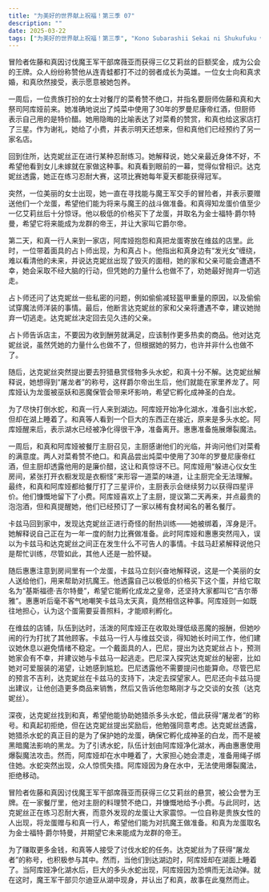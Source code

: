 ```yaml
---
title: "为美好的世界献上祝福！第三季 07"
description: ""
date: 2025-03-22
tags: ["为美好的世界献上祝福！第三季", "Kono Subarashii Sekai ni Shukufuku wo! S3", "202404"]
---
```


冒险者佐藤和真因讨伐魔王军干部席薇亚而获得三亿艾莉丝的巨额奖金，成为公会的王牌。众人纷纷称赞他从连青蛙都打不过的弱者成长为英雄。一位女士向和真求婚，和真欣然接受，表示愿意被她包养。

一周后，一位贵族打扮的女士对餐厅的菜肴赞不绝口，并指名要厨师佐藤和真和大祭司阿库娅前来。她准确地说出了炖菜中使用了30年的罗曼尼康帝红酒，但厨师表示自己用的是特价醋。她用隐晦的比喻表达了对菜肴的赞赏，和真也给这家店打了三星。作为谢礼，她给了小费，并表示明天还想来，但和真他们已经预约了另一家名店。

回到住所，达克妮丝正在进行某种忍耐练习。她解释说，她父亲最近身体不好，不希望他看到女儿未嫁就在家做这种事。和真看到眼前的一幕，觉得似曾相识。达克妮丝透露，她正在练习忍耐大赛，这项比赛她每年夏天都能获得冠军。

突然，一位美丽的女士出现，她一直在寻找能与魔王军交手的冒险者，并表示要赠送他们一个龙蛋，希望他们能为将来与魔王的战斗做准备。和真得知龙蛋价值至少一亿艾莉丝后十分惊讶。他以极低的价格买下了龙蛋，并取名为金士福特·爵尔特曼，希望它将来能成为龙群的帝王，并让大家叫它爵尔帝。

第二天，和真一行人来到一家店，阿库娅抱怨和真把龙蛋寄放在维兹的店里。此时，一位带着面具的占卜师出现，为和真占卜。他指出和真身边有“发光女”缠绕，难以看清他的未来，并说达克妮丝出现了毁灭的面相，她的家和父亲可能会遭遇不幸，她会采取不经大脑的行动，但凭她的力量什么也做不了，劝她最好抛弃一切逃走。

占卜师还问了达克妮丝一些私密的问题，例如偷偷减轻盔甲重量的原因，以及偷偷试穿魔法师洋装的事情。最后，他断言达克妮丝的家和父亲将遭遇不幸，建议她抛弃一切逃走。达克妮丝决定回去见久违的父亲。

占卜师告诉店主，不要因为收到酬劳就满足，应该制作更多热卖的商品。他对达克妮丝说，虽然凭她的力量什么也做不了，但根据她的努力，也许并非什么也做不了。

随后，达克妮丝突然提出要去狩猎悬赏怪物多头水蛇，和真十分不解。达克妮丝解释说，她想得到“屠龙者”的称号，这样爵尔帝出生后，他们就能在家里养龙了。阿库娅认为龙蛋被巫妖和恶魔保管会带来坏影响，希望它孵化成神圣的白龙。

为了尽快打倒水蛇，和真一行人来到湖边。阿库娅开始净化湖水，准备引出水蛇，但却在湖上睡着了。和真等人看到一个巨大的东西正在接近，原来是多头水蛇。阿库娅醒来后，表示湖水已经被净化得很干净，准备离开。惠惠准备施展爆裂魔法。

一周后，和真和阿库娅被餐厅主厨召见，主厨感谢他们的光临，并询问他们对菜肴的满意度。两人对菜肴赞不绝口。和真品尝出炖菜中使用了30年的罗曼尼康帝红酒，但主厨却透露他用的是廉价醋，这让和真惊讶不已。阿库娅用“躲进心仪女生房间，紧张打开衣橱发现是衣橱怪”来形容一道菜的味道，让主厨完全无法理解。最终，和真和阿库娅都给餐厅打了三星评价，主厨表示会继续努力以获得四星评价。他们慷慨地留下了小费。阿库娅喜欢上了主厨，提议第二天再来，并点最贵的泡泡酒，但和真提醒她，他们已经预订了一家以稀有食材闻名的著名餐厅。

卡兹马回到家中，发现达克妮丝正进行奇怪的耐热训练——她被绑着，浑身是汗。她解释说自己正在为一年一度的耐力比赛做准备。此时阿库娅和惠惠突然闯入，误以为卡兹马和达克妮丝之间正在发生什么不可告人的事情。卡兹马赶紧解释说他只是帮忙训练，尽管如此，其他人还是一脸怀疑。

随后惠惠注意到房间里有一个龙蛋，卡兹马立刻兴奋地解释说，这是一个美丽的女人送给他们，用来帮助对抗魔王。他透露自己以极低的价格买下这个蛋，并给它取名为“基斯福德·吉尔特曼”，希望它能孵化成龙之皇帝，还坚持大家都叫它“吉尔蒂雅”。惠惠听后毫不客气地嘲笑卡兹马太天真，竟然相信这种事。阿库娅则一如既往地担心，认为这个蛋需要妥善照料，才能顺利孵化。

在维兹的店铺，队伍到达时，活泼的阿库娅正在收取处理低级恶魔的报酬，但她吵闹的行为打扰了其他顾客。卡兹马一行人与维兹交谈，得知她长时间工作，他们建议她休息以避免情绪不稳定。一个戴面具的人，巴尼，提出为达克妮丝占卜，预测她家会有不幸，并建议她与卡兹马一起逃走。巴尼深入探究达克妮丝的秘密，比如她对可爱服装的渴望，让她感到尴尬。巴尼透露他不需要提问也能算命。尽管巴尼的预言不吉利，达克妮丝在卡兹马的支持下，决定去探望家人。巴尼还向卡兹马提出建议，让他创造更多商品来销售，然后又告诉他忽略刚才与之交谈的女孩（达克妮丝）。

深夜，达克妮丝找到和真，希望他能协助她猎杀多头水蛇，借此获得“屠龙者”的称号。和真起初拒绝，但在达克妮丝提出奖励后，他勉强同意考虑。达克妮丝透露，她猎杀水蛇的真正目的是为了保护她的龙蛋，确保它孵化成神圣的白龙，而不是被黑暗魔法影响的黑龙。为了引诱水蛇，队伍计划由阿库娅净化湖水，再由惠惠使用爆裂魔法攻击。然而，阿库娅却在水中睡着了，大家担心她会漂走，准备用绳子绑住她。水蛇突然出现，众人惊慌失措。阿库娅因为身在水中，无法使用爆裂魔法，拒绝移动。

冒险者佐藤和真因讨伐魔王军干部席薇亚而获得三亿艾莉丝的悬赏，被公会誉为王牌。在一家餐厅里，他对主厨的料理赞不绝口，并慷慨地给予小费。与此同时，达克妮丝正在练习忍耐大赛，而意外发现的龙蛋让大家震惊。一位自称是贵族女性的人出现，将龙蛋赠与和真一行人，希望他们能为对抗魔王做准备。和真为龙蛋取名为金士福特·爵尔特曼，并期望它未来能成为龙群的帝王。

为了赚取更多金钱，和真等人接受了讨伐水蛇的任务。达克妮丝为了获得“屠龙者”的称号，也积极参与其中。然而，当他们到达湖边时，阿库娅却在湖面上睡着了。当阿库娅净化湖水后，巨大的多头水蛇出现，阿库娅因为恐惧而无法动弹。就在这时，魔王军干部贝尔迪亚从湖中现身，并认出了和真，故事在此戛然而止。